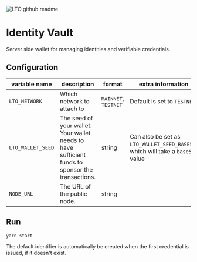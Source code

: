 ![LTO github readme](https://user-images.githubusercontent.com/100821/196711741-96cd4ba5-932a-4e95-b420-42d4d61c21fd.png)

# Identity Vault

Server side wallet for managing identities and verifiable credentials.

## Configuration

| variable name     | description                                                                                      | format                   | extra information                                                             |
|-------------------|--------------------------------------------------------------------------------------------------|--------------------------|-------------------------------------------------------------------------------|
| `LTO_NETWORK`     | Which network to attach to                                                                       | `MAINNET`, `TESTNET`     | Default is set to `TESTNET`                                                   |
| `LTO_WALLET_SEED` | The seed of your wallet. Your wallet needs to have sufficient funds to sponsor the transactions. | string                   | Can also be set as `LTO_WALLET_SEED_BASE58`, which will take a `base58` value |
| `NODE_URL`        | The URL of the public node.                                                                      | string                   |                                                                               |

## Run

```bash
yarn start
```

The default identifier is automatically be created when the first credential is issued, if it doesn't exist.
